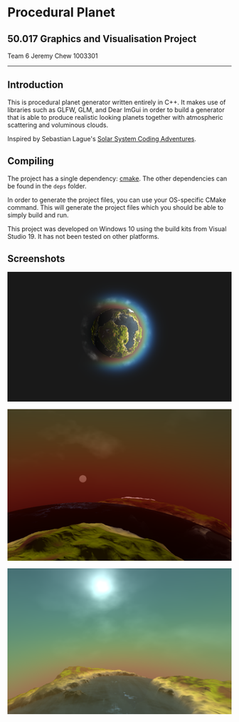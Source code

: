 # Procedural Planet
## 50.017 Graphics and Visualisation Project
Team 6
Jeremy Chew 1003301

---
## Introduction

This is procedural planet generator written entirely in C++. It makes use of libraries such as GLFW, GLM, and Dear ImGui in order to build a generator that is able to produce realistic looking planets together with atmospheric scattering and voluminous clouds.

Inspired by Sebastian Lague's [Solar System Coding Adventures](https://www.youtube.com/playlist?list=PLFt_AvWsXl0cSy8fQu3cFycsOzNjF31M1).

## Compiling
The project has a single dependency: [cmake](https://cmake.org/download/). The other dependencies can be found in the `deps` folder.

In order to generate the project files, you can use your OS-specific CMake command. This will generate the project files which you should be able to simply build and run.

This project was developed on Windows 10 using the build kits from Visual Studio 19. It has not been tested on other platforms.

## Screenshots

![](img/skyview.png)

![](img/sunrise.png)

![](img/blueskies.png)
